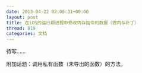 ```yaml
---
date: 2013-04-22 02:08:31+00:00
layout: post
title: 在iOS的运行期进程中修改内存指令和数据（做内存补丁）
thread: 819
categories: 文档
---
```


待写……

附加话题：调用私有函数（未导出的函数）的方法。

 

 
